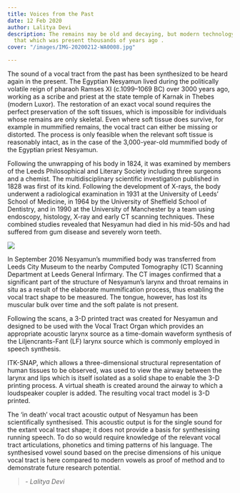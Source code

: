 ```yaml
---
title: Voices from the Past
date: 12 Feb 2020
author: Lalitya Devi
description: The remains may be old and decaying, but modern technology lets us discover
  that which was present thousands of years ago .
cover: "/images/IMG-20200212-WA0008.jpg"

---
```

The sound of a vocal tract from the past has been synthesized to be heard again in the present. The Egyptian Nesyamun lived during the politically volatile reign of pharaoh Ramses XI (c.1099–1069 BC) over 3000 years ago, working as a scribe and priest at the state temple of Karnak in Thebes (modern Luxor). The restoration of an exact vocal sound requires the perfect preservation of the soft tissues, which is impossible for individuals whose remains are only skeletal. Even where soft tissue does survive, for example in mummified remains, the vocal tract can either be missing or distorted. The process is only feasible when the relevant soft tissue is reasonably intact, as in the case of the 3,000-year-old mummified body of the Egyptian priest Nesyamun.

Following the unwrapping of his body in 1824, it was examined by members of the Leeds Philosophical and Literary Society including three surgeons and a chemist. The multidisciplinary scientific investigation published in 1828 was first of its kind. Following the development of X-rays, the body underwent a radiological examination in 1931 at the University of Leeds’ School of Medicine, in 1964 by the University of Sheffield School of Dentistry, and in 1990 at the University of Manchester by a team using endoscopy, histology, X-ray and early CT scanning techniques. These combined studies revealed that Nesyamun had died in his mid-50s and had suffered from gum disease and severely worn teeth.

![](/images/IMG-20200212-WA0008.jpg)

In September 2016 Nesyamun’s mummified body was transferred from Leeds City Museum to the nearby Computed Tomography (CT) Scanning Department at Leeds General Infirmary. The CT images confirmed that a significant part of the structure of Nesyamun’s larynx and throat remains in situ as a result of the elaborate mummification process, thus enabling the vocal tract shape to be measured. The tongue, however, has lost its muscular bulk over time and the soft palate is not present.

Following the scans, a 3-D printed tract was created for Nesyamun and designed to be used with the Vocal Tract Organ which provides an appropriate acoustic larynx source as a time-domain waveform synthesis of the Liljencrants-Fant (LF) larynx source which is commonly employed in speech synthesis.

ITK-SNAP, which allows a three-dimensional structural representation of human tissues to be observed, was used to view the airway between the larynx and lips which is itself isolated as a solid shape to enable the 3-D printing process. A virtual sheath is created around the airway to which a loudspeaker coupler is added. The resulting vocal tract model is 3-D printed.

The ‘in death’ vocal tract acoustic output of Nesyamun has been scientifically synthesised. This acoustic output is for the single sound for the extant vocal tract shape; it does not provide a basis for synthesising running speech. To do so would require knowledge of the relevant vocal tract articulations, phonetics and timing patterns of his language. The synthesised vowel sound based on the precise dimensions of his unique vocal tract is here compared to modern vowels as proof of method and to demonstrate future research potential.

> _- Lalitya Devi_